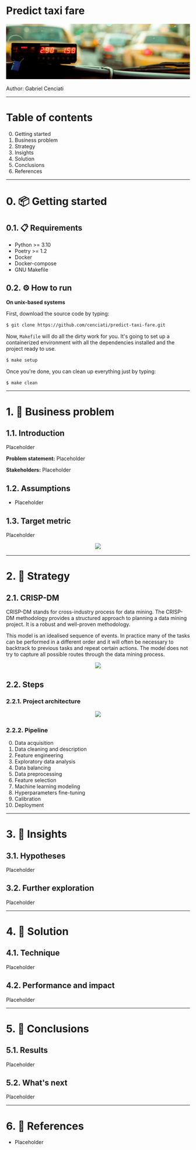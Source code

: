 # **Predict taxi fare**
<p align="center"><img src="reports/figures/banner.png"></p>
<p>Author: Gabriel Cenciati</p>

---

# **Table of contents**
  0. Getting started
  1. Business problem
  2. Strategy
  3. Insights
  4. Solution
  5. Conclusions
  6. References

---

# **0. 📦 Getting started**
## 0.1. 📋 Requirements
* Python >= 3.10
* Poetry >= 1.2
* Docker
* Docker-compose
* GNU Makefile

## 0.2. ⚙️ How to run
**On unix-based systems**

First, download the source code by typing:
```bash
$ git clone https://github.com/cenciati/predict-taxi-fare.git
```

Now, `Makefile` will do all the dirty work for you. It's going to set up a containerized environment with all the dependencies installed and the project ready to use. 
```bash
$ make setup
```

Once you're done, you can clean up everything just by typing:
```bash
$ make clean
```

---

# **1. 💼 Business problem**
## 1.1. Introduction
Placeholder

**Problem statement:** Placeholder

**Stakeholders:** Placeholder

## 1.2. Assumptions
- Placeholder

## 1.3. Target metric
Placeholder

<p name="" align="center"><img src="reports/figures/metric.png"></p>

---

# **2. 📃 Strategy**
## 2.1. CRISP-DM
CRISP-DM stands for cross-industry process for data mining. The CRISP-DM methodology provides a structured approach to planning a data mining project. It is a robust and well-proven methodology.

This model is an idealised sequence of events. In practice many of the tasks can be performed in a different order and it will often be necessary to backtrack to previous tasks and repeat certain actions. The model does not try to capture all possible routes through the data mining process.
<p align="center"><img src="reports/figures/crisp-methodology.jpg"></p>

## 2.2. Steps
### 2.2.1. Project architecture
<p align="center"><img src="reports/figures/project-architecture.png"></p>

### 2.2.2. Pipeline
0. Data acquisition
1. Data cleaning and description
2. Feature engineering
3. Exploratory data analysis
4. Data balancing
5. Data preprocessing
6. Feature selection
7. Machine learning modeling
8. Hyperparameters fine-tuning
9. Calibration
10. Deployment

---

# **3. 🤯 Insights**
## 3.1. Hypotheses
Placeholder

## 3.2. Further exploration
Placeholder

---

# **4. 📌 Solution**
## 4.1. Technique
Placeholder

## 4.2. Performance and impact
Placeholder

---

# **5. 💭 Conclusions**
## 5.1. Results
Placeholder

## 5.2. What's next
Placeholder

---

# **6. 📎 References**
- Placeholder
